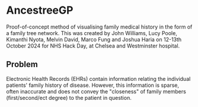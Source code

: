 # AncestreeGP

Proof-of-concept method of visualising family medical history in the form of a family tree network.
This was created by John Williams, Lucy Poole, Kimanthi Nyota, Melvin David, Marco Fung and Joshua Haria on 12-13th October 2024 for NHS Hack Day, at Chelsea and Westminster hospital. 

## Problem
Electronic Health Records (EHRs) contain information relating the individual patients' family history of disease. 
However, this information is sparse, often inaccurate and does not convey the "closeness" of family members (first/second/ect degree) to the patient in question. 
